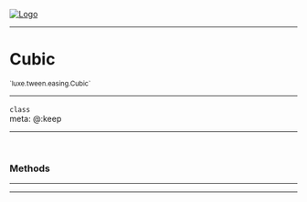 
[![Logo](../../../../images/logo.png)](../../../../api/index.html)

---



<h1>Cubic</h1>
<small>`luxe.tween.easing.Cubic`</small>



---

`class`
<span class="meta">
<br/>meta: @:keep
</span>


---


&nbsp;
&nbsp;










<h3>Methods</h3> <hr/>






---

&nbsp;
&nbsp;
&nbsp;
&nbsp;
